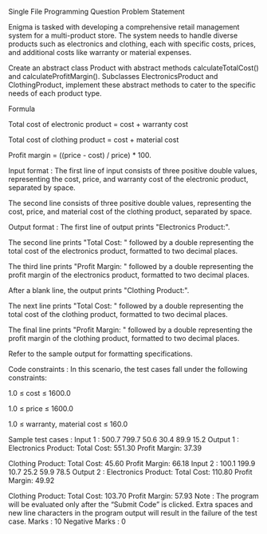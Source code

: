 Single File Programming Question
Problem Statement



Enigma is tasked with developing a comprehensive retail management system for a multi-product store. The system needs to handle diverse products such as electronics and clothing, each with specific costs, prices, and additional costs like warranty or material expenses. 



Create an abstract class Product with abstract methods calculateTotalCost() and calculateProfitMargin(). Subclasses ElectronicsProduct and ClothingProduct, implement these abstract methods to cater to the specific needs of each product type.



Formula

Total cost of electronic product = cost + warranty cost

Total cost of clothing product = cost + material cost

Profit margin = ((price - cost) / price) * 100.

Input format :
The first line of input consists of three positive double values, representing the cost, price, and warranty cost of the electronic product, separated by space.

The second line consists of three positive double values, representing the cost, price, and material cost of the clothing product, separated by space.

Output format :
The first line of output prints "Electronics Product:".

The second line prints "Total Cost: " followed by a double representing the total cost of the electronics product, formatted to two decimal places.

The third line prints "Profit Margin: " followed by a double representing the profit margin of the electronics product, formatted to two decimal places.

After a blank line, the output prints "Clothing Product:".

The next line prints "Total Cost: " followed by a double representing the total cost of the clothing product, formatted to two decimal places.

The final line prints "Profit Margin: " followed by a double representing the profit margin of the clothing product, formatted to two decimal places.



Refer to the sample output for formatting specifications.

Code constraints :
In this scenario, the test cases fall under the following constraints:

1.0 ≤ cost ≤ 1600.0

1.0 ≤ price ≤ 1600.0

1.0 ≤ warranty, material cost ≤ 160.0

Sample test cases :
Input 1 :
500.7 799.7 50.6
30.4 89.9 15.2
Output 1 :
Electronics Product:
Total Cost: 551.30
Profit Margin: 37.39

Clothing Product:
Total Cost: 45.60
Profit Margin: 66.18
Input 2 :
100.1 199.9 10.7
25.2 59.9 78.5
Output 2 :
Electronics Product:
Total Cost: 110.80
Profit Margin: 49.92

Clothing Product:
Total Cost: 103.70
Profit Margin: 57.93
Note :
The program will be evaluated only after the “Submit Code” is clicked.
Extra spaces and new line characters in the program output will result in the failure of the test case.
Marks : 10
Negative Marks : 0